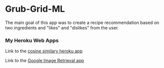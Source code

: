 # Grub-Grid-ML

The main goal of this app was to create a recipe recommendation based on two ingredients and "likes" and "dislikes" from the user.

### My Heroku Web Apps

Link to the [cosine similary heroku app](http://grubgrid.herokuapp.com/cosine/254921,361650,215716,248350,0,1,0,1)

Link to the [Google Image Retrieval app](http://grubgridimagesearch.herokuapp.com/grabimage/authentic%20mulligatawny%20soup)
